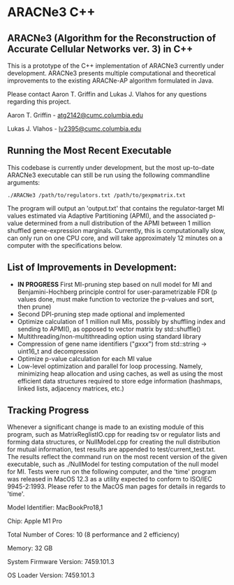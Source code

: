 # ARACNe3 C++

## ARACNe3 (Algorithm for the Reconstruction of Accurate Cellular Networks ver. 3) in C++

This is a prototype of the C++ implementation of ARACNe3 currently under development.  ARACNe3 presents multiple computational and theoretical improvements to the existing ARACNe-AP algorithm formulated in Java.  


Please contact Aaron T. Griffin and Lukas J. Vlahos for any questions regarding this project.


Aaron T. Griffin - atg2142@cumc.columbia.edu 

Lukas J. Vlahos - lv2395@cumc.columbia.edu 

## Running the Most Recent Executable

This codebase is currently under development, but the most up-to-date ARACNe3
executable can still be run using the following commandline arguments: 


`./ARACNe3 /path/to/regulators.txt /path/to/gexpmatrix.txt`

The program will output an 'output.txt' that contains the regulator-target MI values estimated via Adaptive Partitioning (APMI), and the associated p-value determined from a null distribution of the APMI between 1 million shuffled gene-expression marginals.  Currently, this is computationally slow, can only run on one CPU core, and will take approximately 12 minutes on a computer with the specifications below.   

## List of Improvements in Development:
 - **IN PROGRESS** First MI-pruning step based on null model for MI and Benjamini-Hochberg principle control for user-parametrizable FDR (p values done, must make function to vectorize the p-values and sort, then prune)
 - Second DPI-pruning step made optional and implemented
 - Optimize calculation of 1 million null MIs, possibly by shuffling index and sending to APMI(), as opposed to vector matrix by std::shuffle()
 - Multithreading/non-multithreading option using standard library
 - Compression of gene name identifiers ("_gxxx_") from std::string -> uint16_t and decompression
 - Optimize p-value calculation for each MI value
 - Low-level optimization and parallel for loop processing. Namely, minimizing heap allocation and using caches, as well as using the most efficient data structures required to store edge information (hashmaps, linked lists, adjacency matrices, etc.)

## Tracking Progress

Whenever a significant change is made to an existing module of this program,
such as MatrixReglistIO.cpp for reading tsv or regulator lists and forming data
structures, or NullModel.cpp for creating the null distribution for mutual information, test results are appended to test/current\_test.txt.  The results
reflect the command run on the most recent version of the given executable, such
as ./NullModel for testing computation of the null model for MI.  Tests were run
on the following computer, and the 'time' program was released in MacOS 12.3 as
a utility expected to conform to ISO/IEC 9945-2:1993.  Please refer to the MacOS
man pages for details in regards to 'time'.


Model Identifier:	MacBookPro18,1

Chip:	Apple M1 Pro

Total Number of Cores:	10 (8 performance and 2 efficiency)

Memory:	32 GB

System Firmware Version:	7459.101.3

OS Loader Version:	7459.101.3

